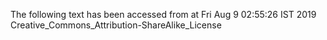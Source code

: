 The following text has been accessed from at Fri Aug 9 02:55:26 IST 2019
Creative_Commons_Attribution-ShareAlike_License
